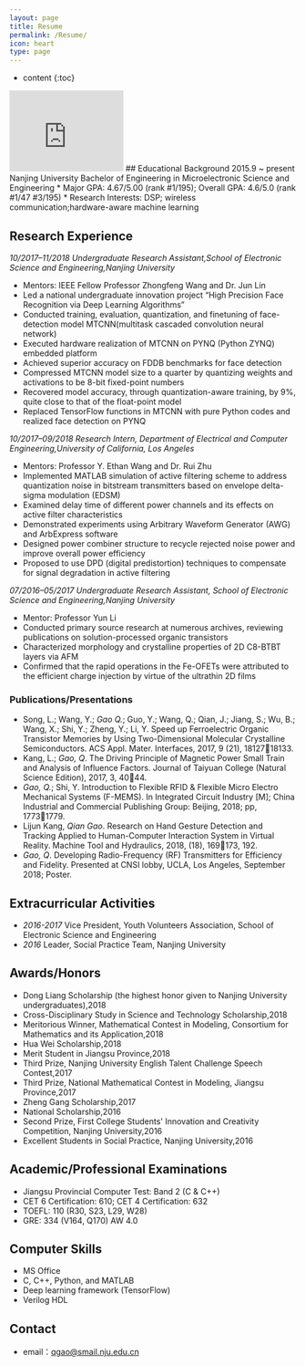 ```yaml
---
layout: page
title: Resume
permalink: /Resume/
icon: heart
type: page
---
```

* content
{:toc}
<iframe src="https://githubbadge.appspot.com/gaohaoyang?s=1" style="border: 0;height: 142px;width: 200px;overflow: hidden;" frameBorder="0"></iframe>
## Educational Background
2015.9 ~ present Nanjing University Bachelor of Engineering in Microelectronic Science and Engineering
* Major GPA: 4.67/5.00 (rank #1/195); Overall GPA: 4.6/5.0 (rank #1/47 #3/195)
* Research Interests: DSP; wireless communication;hardware-aware machine learning

## Research Experience

*10/2017–11/2018 Undergraduate Research Assistant,School of Electronic Science and Engineering,Nanjing University*
* Mentors: IEEE Fellow Professor Zhongfeng Wang and Dr. Jun Lin
* Led a national undergraduate innovation project “High Precision Face Recognition via Deep Learning Algorithms”
* Conducted training, evaluation, quantization, and finetuning of face-detection model MTCNN(multitask cascaded convolution neural network) 
* Executed hardware realization of MTCNN on PYNQ (Python ZYNQ) embedded platform
* Achieved superior accuracy on FDDB benchmarks for face detection
* Compressed MTCNN model size to a quarter by quantizing weights and activations to be 8-bit fixed-point numbers
* Recovered model accuracy, through quantization-aware training, by 9%, quite close to that of the float-point model
* Replaced TensorFlow functions in MTCNN with pure Python codes and realized face detection on PYNQ

*10/2017–09/2018 Research Intern, Department of Electrical and Computer Engineering,University of California, Los Angeles*
* Mentors: Professor Y. Ethan Wang and Dr. Rui Zhu
* Implemented MATLAB simulation of active filtering scheme to address quantization noise in bitstream transmitters based on envelope delta-sigma modulation (EDSM)
* Examined delay time of different power channels and its effects on active filter characteristics
* Demonstrated experiments using Arbitrary Waveform Generator (AWG) and ArbExpress software
* Designed power combiner structure to recycle rejected noise power and improve overall power efficiency
* Proposed to use DPD (digital predistortion) techniques to compensate for signal degradation in active filtering 

*07/2016–05/2017 Undergraduate Research Assistant, School of Electronic Science and Engineering,Nanjing University*
* Mentor: Professor Yun Li 
* Conducted primary source research at numerous archives, reviewing publications on solution-processed organic transistors
* Characterized morphology and crystalline properties of 2D C8-BTBT layers via AFM
* Confirmed that the rapid operations in the Fe-OFETs were attributed to the efficient charge injection by virtue of the ultrathin 2D films

### Publications/Presentations

* Song, L.; Wang, Y.; *Gao Q.*; Guo, Y.; Wang, Q.; Qian, J.; Jiang, S.; Wu, B.; Wang, X.; Shi, Y.; Zheng, Y.; Li, Y. Speed up Ferroelectric Organic Transistor Memories by Using Two-Dimensional Molecular Crystalline Semiconductors. ACS Appl. Mater. Interfaces, 2017, 9 (21), 1812718133.
* Kang, L.; *Gao, Q*. The Driving Principle of Magnetic Power Small Train and Analysis of Influence Factors. Journal of Taiyuan College (Natural Science Edition), 2017, 3, 4044.
* *Gao, Q.*; Shi, Y. Introduction to Flexible RFID & Flexible Micro Electro Mechanical Systems (F-MEMS). In Integrated Circuit Industry [M]; China Industrial and Commercial Publishing Group: Beijing, 2018; pp, 17731779.
* Lijun Kang, *Qian Gao*. Research on Hand Gesture Detection and Tracking Applied to Human-Computer Interaction System in Virtual Reality. Machine Tool and Hydraulics, 2018, (18), 169173, 192.
* *Gao, Q*. Developing Radio-Frequency (RF) Transmitters for Efficiency and Fidelity. Presented at CNSI lobby, UCLA, Los Angeles, September 2018; Poster.

## Extracurricular Activities
* *2016-2017* Vice President, Youth Volunteers Association, School of Electronic Science and Engineering
* *2016* Leader, Social Practice Team, Nanjing University

## Awards/Honors
* Dong Liang Scholarship (the highest honor given to Nanjing University undergraduates),2018
* Cross-Disciplinary Study in Science and Technology Scholarship,2018
* Meritorious Winner, Mathematical Contest in Modeling, Consortium for Mathematics and its Application,2018
* Hua Wei Scholarship,2018
* Merit Student in Jiangsu Province,2018
* Third Prize, Nanjing University English Talent Challenge Speech Contest,2017
* Third Prize, National Mathematical Contest in Modeling, Jiangsu Province,2017
* Zheng Gang Scholarship,2017
* National Scholarship,2016
* Second Prize, First College Students' Innovation and Creativity Competition, Nanjing University,2016
* Excellent Students in Social Practice, Nanjing University,2016

## Academic/Professional Examinations
* Jiangsu Provincial Computer Test: Band 2 (C & C++)
* CET 6 Certification: 610; CET 4 Certification: 632
* TOEFL: 110 (R30, S23, L29, W28)
* GRE: 334 (V164, Q170) AW 4.0

## Computer Skills
* MS Office 
* C, C++, Python, and MATLAB
* Deep learning framework (TensorFlow)
* Verilog HDL

## Contact
* email：qgao@smail.nju.edu.cn

